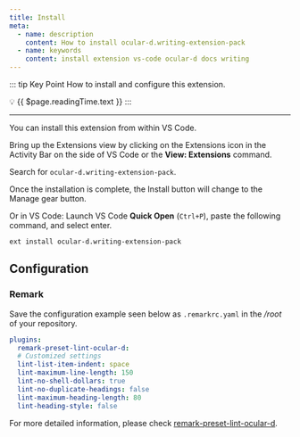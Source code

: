 ```yaml
---
title: Install
meta:
  - name: description
    content: How to install ocular-d.writing-extension-pack
  - name: keywords
    content: install extension vs-code ocular-d docs writing
---
```


::: tip Key Point
How to install and configure this extension.

:bulb: {{ $page.readingTime.text }}
:::

---

You can install this extension from within VS Code.

Bring up the Extensions view by clicking on the Extensions icon in the Activity Bar
on the side of VS Code or the **View: Extensions** command.

Search for `ocular-d.writing-extension-pack`.

Once the installation is complete, the Install button will change to the Manage gear button.

Or in VS Code: Launch VS Code **Quick Open** (`Ctrl+P`),
paste the following command, and select enter.

```shell
ext install ocular-d.writing-extension-pack
```

## Configuration

### Remark

Save the configuration example seen below as `.remarkrc.yaml` in the */root* of your repository.

```yml
plugins:
  remark-preset-lint-ocular-d:
  # Customized settings
  lint-list-item-indent: space
  lint-maximum-line-length: 150
  lint-no-shell-dollars: true
  lint-no-duplicate-headings: false
  lint-maximum-heading-length: 80
  lint-heading-style: false
  ```

For more detailed information, please check [remark-preset-lint-ocular-d](https://github.com/ocular-d/remark-preset-lint-ocular-d "Link to ocld-remark-preset on GitHub").